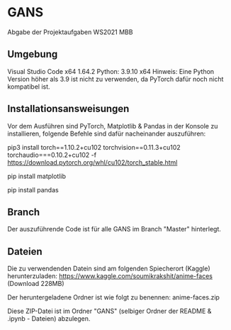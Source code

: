 # GANS
Abgabe der Projektaufgaben WS2021 MBB


## Umgebung

Visual Studio Code x64 1.64.2
Python: 3.9.10 x64 
Hinweis: Eine Python Version höher als 3.9 ist nicht zu verwenden, da PyTorch dafür noch nicht kompatibel ist. 

## Installationsansweisungen

Vor dem Ausführen sind PyTorch, Matplotlib & Pandas in der Konsole zu installieren, folgende Befehle sind dafür nacheinander auszuführen:

pip3 install torch==1.10.2+cu102 torchvision==0.11.3+cu102 torchaudio===0.10.2+cu102 -f https://download.pytorch.org/whl/cu102/torch_stable.html

pip install matplotlib

pip install pandas

## Branch

Der auszuführende Code ist für alle GANS im Branch "Master" hinterlegt. 

## Dateien

Die zu verwendenden Datein sind am folgenden Spiecherort (Kaggle) herunterzuladen: 
https://www.kaggle.com/soumikrakshit/anime-faces (Download 228MB)

Der heruntergeladene Ordner ist wie folgt zu benennen: 
anime-faces.zip

Diese ZIP-Datei ist im Ordner "GANS" (selbiger Ordner der README & .ipynb - Dateien) abzulegen. 
